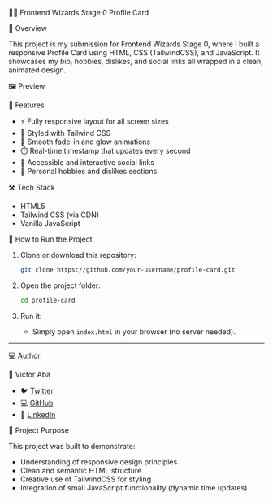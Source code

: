 
🧙‍♂️ Frontend Wizards Stage 0  Profile Card

📌 Overview

This project is my submission for Frontend Wizards Stage 0, where I built a responsive Profile Card using HTML, CSS (TailwindCSS), and JavaScript.
It showcases my bio, hobbies, dislikes, and social links all wrapped in a clean, animated design.



🖼️ Preview



🚀 Features

* ⚡ Fully responsive layout for all screen sizes
* 🎨 Styled with Tailwind CSS
* 💫 Smooth fade-in and glow animations
* ⏱️ Real-time timestamp that updates every second
* 🔗 Accessible and interactive social links
* 👤 Personal hobbies and dislikes sections



 🛠️ Tech Stack

* HTML5
* Tailwind CSS (via CDN)
* Vanilla JavaScript



🧩 How to Run the Project

1. Clone or download this repository:

   ```bash
   git clone https://github.com/your-username/profile-card.git
   ```
2. Open the project folder:

   ```bash
   cd profile-card
   ```
3. Run it:

   * Simply open `index.html` in your browser (no server needed).

---

 💻 Author

👋 Victor Aba

* 🐦 [Twitter](https://twitter.com/smithvictor_2)
* 💻 [GitHub](https://github.com/Visino2)
* 💼 [LinkedIn](https://www.linkedin.com/in/victor-aba)



🏁 Project Purpose

This project was built to demonstrate:

* Understanding of responsive design principles
* Clean and semantic HTML structure
* Creative use of TailwindCSS for styling
* Integration of small JavaScript functionality (dynamic time updates)

